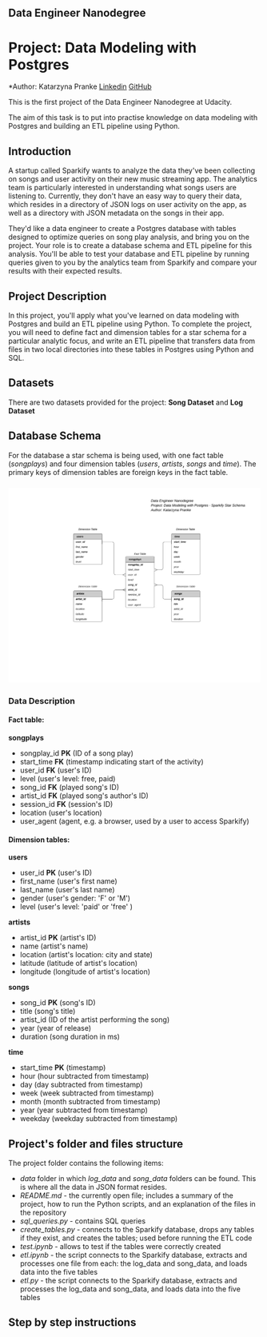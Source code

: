 ## Data Engineer Nanodegree 
# Project: Data Modeling with Postgres
*Author: Katarzyna Pranke 
[Linkedin](https://www.linkedin.com/in/kpranke/) [GitHub](https://github.com/kpranke) 

This is the first project of the Data Engineer Nanodegree at Udacity.

The aim of this task is to put into practise knowledge on data modeling with Postgres and building an ETL pipeline using Python.

## Introduction
A startup called Sparkify wants to analyze the data they've been collecting on songs and user activity on their new music streaming app. The analytics team is particularly interested in understanding what songs users are listening to. Currently, they don't have an easy way to query their data, which resides in a directory of JSON logs on user activity on the app, as well as a directory with JSON metadata on the songs in their app.

They'd like a data engineer to create a Postgres database with tables designed to optimize queries on song play analysis, and bring you on the project. Your role is to create a database schema and ETL pipeline for this analysis. You'll be able to test your database and ETL pipeline by running queries given to you by the analytics team from Sparkify and compare your results with their expected results.

## Project Description
In this project, you'll apply what you've learned on data modeling with Postgres and build an ETL pipeline using Python. To complete the project, you will need to define fact and dimension tables for a star schema for a particular analytic focus, and write an ETL pipeline that transfers data from files in two local directories into these tables in Postgres using Python and SQL.

## Datasets
There are two datasets provided for the project: **Song Dataset** and **Log Dataset**

## Database Schema
For the database a star schema is being used, with one fact table (*songplays*) and four dimension tables (*users*, *artists*, *songs* and *time*). The primary keys of dimension tables are foreign keys in the fact table.

### ![Star Schema](https://raw.githubusercontent.com/kpranke/data_engieneer_nanodegree/master/Project%20-%20Data%20Modeling%20with%20Postgres/Sparkify%20star%20schema.png) 
### Data Description
#### Fact table:
**songplays**
- songplay_id **PK** (ID of a song play)
- start_time **FK** (timestamp indicating start of the activity)
- user_id **FK** (user's ID)
- level (user's level: free, paid)
- song_id **FK** (played song's ID) 
- artist_id **FK** (played song's author's ID)
- session_id **FK** (session's ID)
- location (user's location)
- user_agent (agent, e.g. a browser, used by a user to access Sparkify)

#### Dimension tables:
**users**

 - user_id **PK** (user's ID)
 - first_name (user's first name)
 - last_name (user's last name)
 - gender (user's gender: 'F' or 'M')
 - level (user's level: 'paid' or 'free' )
 
**artists**
 - artist_id **PK** (artist's ID)
 - name (artist's name)
 - location (artist's location: city and state)
 - latitude (latitude of artist's location)
 - longitude (longitude of artist's location) 

**songs**

 - song_id **PK** (song's ID)
 - title (song's title)
 - artist_id (ID of the artist performing the song)
 - year (year of release)
 - duration (song duration in ms)

**time**

 - start_time **PK** (timestamp)
 - hour (hour subtracted from timestamp)
 - day (day subtracted from timestamp)
 - week (week subtracted from timestamp)
 - month (month subtracted from timestamp)
 - year (year subtracted from timestamp)
 - weekday (weekday subtracted from timestamp)

## Project's folder and files structure

The project folder contains the following items:
- *data* folder in which *log_data* and *song_data* folders can be found. This is where all the data in JSON format resides. 
- *README.md* - the currently open file;  includes a summary of the project, how to run the Python scripts, and an explanation of the files in the repository
- *sql_queries.py* - contains SQL queries
- *create_tables.py* - connects to the Sparkify database, drops any tables if they exist, and creates the tables; used before running the ETL code
- *test.ipynb* - allows to test if the tables were correctly created
- *etl.ipynb* - the script connects to the Sparkify database, extracts and processes one file from each: the log_data and song_data, and loads data into the five tables
- *etl.py* - the script connects to the Sparkify database, extracts and processes the log_data and song_data, and loads data into the five tables

## Step by step instructions

